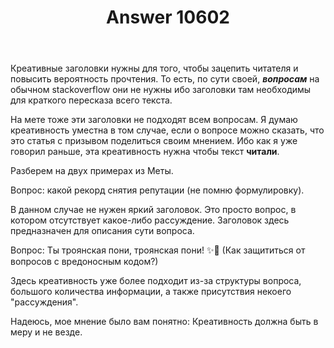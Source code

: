 ﻿---
title: "Answer 10602"
se.owner.user_id: 374529
se.owner.display_name: "Shift"
se.owner.link: "https://ru.meta.stackoverflow.com/users/374529/shift"
se.answer_id: 10602
se.question_id: 10584
se.post_type: answer
se.score: 0
se.is_accepted: False
---
<p>Креативные заголовки нужны для того, чтобы зацепить читателя и повысить вероятность прочтения. То есть, по сути своей, <em><strong>вопросам</strong></em> на обычном stackoverflow они не нужны ибо заголовки там необходимы для краткого пересказа всего текста.</p>
<p>На мете тоже эти заголовки не подходят всем вопросам. Я думаю креативность уместна в том случае, если о вопросе можно сказать, что это статья с призывом поделиться своим мнением. Ибо как я уже говорил раньше, эта креативность нужна чтобы текст <strong>читали</strong>.</p>
<p>Разберем на двух примерах из Меты.</p>
<p>Вопрос: какой рекорд снятия репутации (не помню формулировку).</p>
<p>В данном случае не нужен яркий заголовок. Это просто вопрос, в котором отсутствует какое-либо рассуждение. Заголовок здесь предназначен для описания сути вопроса.</p>
<p>Вопрос: Ты троянская пони, троянская пони! ✨🌙 (Как защититься от вопросов с вредоносным кодом?)</p>
<p>Здесь креативность уже более подходит из-за структуры вопроса, большого количества информации, а также присутствия некоего &quot;рассуждения&quot;.</p>
<p>Надеюсь, мое мнение было вам понятно: Креативность должна быть в меру и не везде.</p>
